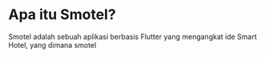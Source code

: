 # Apa itu Smotel?

Smotel adalah sebuah aplikasi berbasis Flutter yang mengangkat ide Smart Hotel, yang dimana smotel 